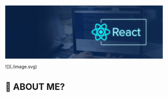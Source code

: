 ![](./react.jpg)

<span class="hello">
![](./image.svg)
</span>

<style>
.hello{
margin-top:-80px;
}
.hello img{
background-color:transparent;
}
</style>

# 🤔 ABOUT ME?
